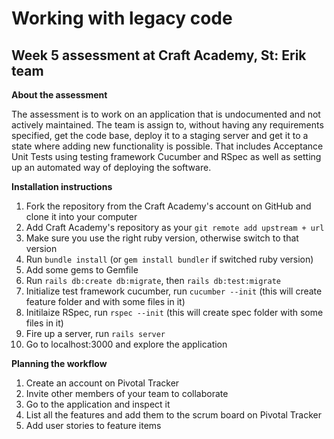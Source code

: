 # Working with legacy code

## Week 5 assessment at Craft Academy, St: Erik team

**About the assessment**

The assessment is to work on an application that is undocumented and not actively maintained. The team is assign to, without having any requirements specified, get the code base, deploy it to a staging server and get it to a state where adding new functionality is possible. That includes Acceptance Unit Tests using testing framework Cucumber and RSpec as well as setting up an automated way of deploying the software.

**Installation instructions**

1. Fork the repository from the Craft Academy's account on GitHub and clone it into your computer
2. Add Craft Academy's repository as your `git remote add upstream + url`
3. Make sure you use the right ruby version, otherwise switch to that version
4. Run `bundle install` (or `gem install bundler` if switched ruby version)
5. Add some gems to Gemfile
6. Run `rails db:create db:migrate`, then `rails db:test:migrate`
7. Initialize test framework cucumber, run `cucumber --init` (this will create feature folder and with some files in it)
8. Initilaize RSpec, run `rspec --init` (this will create spec folder with some files in it)
9. Fire up a server, run `rails server`
10. Go to localhost:3000 and explore the application

**Planning the workflow**

1. Create an account on Pivotal Tracker
2. Invite other members of your team to collaborate
3. Go to the application and inspect it
4. List all the features and add them to the scrum board on Pivotal Tracker
5. Add user stories to feature items
